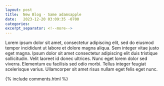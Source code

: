 ```yaml
---
layout: post
title:  New Blog - Same adamsapple
date:   2023-12-20 03:09:35 -0700
categories: 
excerpt_separator: <!--more-->
---
```


Lorem ipsum dolor sit amet, consectetur adipiscing elit, sed do eiusmod tempor incididunt ut labore et dolore magna aliqua. Sem integer vitae justo eget magna. Ipsum dolor sit amet consectetur adipiscing elit duis tristique sollicitudin. Velit laoreet id donec ultrices. Nunc eget lorem dolor sed viverra. <!--more--> Elementum eu facilisis sed odio morbi. Tellus integer feugiat scelerisque varius. Ullamcorper sit amet risus nullam eget felis eget nunc. 

{% include comments.html %}